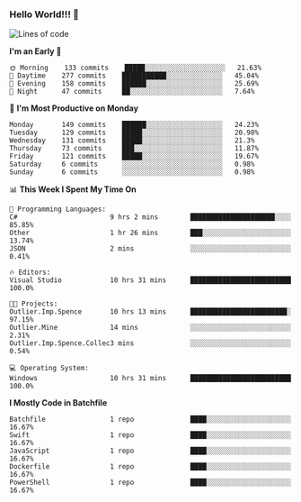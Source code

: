 ### Hello World!!! 👋

<!--
**kekotek/kekotek** is a ✨ _special_ ✨ repository because its `README.md` (this file) appears on your GitHub profile.

Here are some ideas to get you started:

- 🔭 I’m currently working on ...
- 🌱 I’m currently learning ...
- 👯 I’m looking to collaborate on ...
- 🤔 I’m looking for help with ...
- 💬 Ask me about ...
- 📫 How to reach me: ...
- 😄 Pronouns: ...
- ⚡ Fun fact: ...
-->

<!--START_SECTION:waka-->
![Lines of code](https://img.shields.io/badge/From%20Hello%20World%20I%27ve%20Written-18753%20lines%20of%20code-blue)

**I'm an Early 🐤** 

```text
🌞 Morning    133 commits    █████░░░░░░░░░░░░░░░░░░░░   21.63% 
🌆 Daytime    277 commits    ███████████░░░░░░░░░░░░░░   45.04% 
🌃 Evening    158 commits    ██████░░░░░░░░░░░░░░░░░░░   25.69% 
🌙 Night      47 commits     ██░░░░░░░░░░░░░░░░░░░░░░░   7.64%

```
📅 **I'm Most Productive on Monday** 

```text
Monday       149 commits    ██████░░░░░░░░░░░░░░░░░░░   24.23% 
Tuesday      129 commits    █████░░░░░░░░░░░░░░░░░░░░   20.98% 
Wednesday    131 commits    █████░░░░░░░░░░░░░░░░░░░░   21.3% 
Thursday     73 commits     ███░░░░░░░░░░░░░░░░░░░░░░   11.87% 
Friday       121 commits    █████░░░░░░░░░░░░░░░░░░░░   19.67% 
Saturday     6 commits      ░░░░░░░░░░░░░░░░░░░░░░░░░   0.98% 
Sunday       6 commits      ░░░░░░░░░░░░░░░░░░░░░░░░░   0.98%

```


📊 **This Week I Spent My Time On** 

```text
💬 Programming Languages: 
C#                       9 hrs 2 mins        █████████████████████░░░░   85.85% 
Other                    1 hr 26 mins        ███░░░░░░░░░░░░░░░░░░░░░░   13.74% 
JSON                     2 mins              ░░░░░░░░░░░░░░░░░░░░░░░░░   0.41%

🔥 Editors: 
Visual Studio            10 hrs 31 mins      █████████████████████████   100.0%

🐱‍💻 Projects: 
Outlier.Imp.Spence       10 hrs 13 mins      ████████████████████████░   97.15% 
Outlier.Mine             14 mins             ░░░░░░░░░░░░░░░░░░░░░░░░░   2.31% 
Outlier.Imp.Spence.Collec3 mins              ░░░░░░░░░░░░░░░░░░░░░░░░░   0.54%

💻 Operating System: 
Windows                  10 hrs 31 mins      █████████████████████████   100.0%

```

**I Mostly Code in Batchfile** 

```text
Batchfile                1 repo              ████░░░░░░░░░░░░░░░░░░░░░   16.67% 
Swift                    1 repo              ████░░░░░░░░░░░░░░░░░░░░░   16.67% 
JavaScript               1 repo              ████░░░░░░░░░░░░░░░░░░░░░   16.67% 
Dockerfile               1 repo              ████░░░░░░░░░░░░░░░░░░░░░   16.67% 
PowerShell               1 repo              ████░░░░░░░░░░░░░░░░░░░░░   16.67%

```



<!--END_SECTION:waka-->
